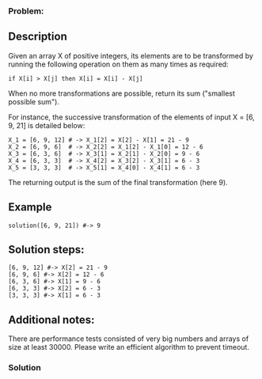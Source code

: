 ### Problem:
<h2 id="description">Description</h2>
<p>Given an array X of positive integers, its elements are to be transformed by running the following operation on them as many times as required:</p>
<p><code>if X[i] &gt; X[j] then X[i] = X[i] - X[j]</code></p>
<p>When no more transformations are possible, return its sum (&quot;smallest possible sum&quot;).</p>
<p>For instance, the successive transformation of the elements of input X = [6, 9, 21] is detailed below:</p>
<pre><code>X_1 = [6, 9, 12] # -&gt; X_1[2] = X[2] - X[1] = 21 - 9
X_2 = [6, 9, 6]  # -&gt; X_2[2] = X_1[2] - X_1[0] = 12 - 6
X_3 = [6, 3, 6]  # -&gt; X_3[1] = X_2[1] - X_2[0] = 9 - 6
X_4 = [6, 3, 3]  # -&gt; X_4[2] = X_3[2] - X_3[1] = 6 - 3
X_5 = [3, 3, 3]  # -&gt; X_5[1] = X_4[0] - X_4[1] = 6 - 3</code></pre><p>The returning output is the sum of the final transformation (here 9).</p>
<h2 id="example">Example</h2>
<pre><code class="language-ruby">solution([<span class="hljs-number">6</span>, <span class="hljs-number">9</span>, <span class="hljs-number">21</span>]) <span class="hljs-comment">#-&gt; 9</span></code></pre>
<pre style="display: none;"><code class="language-clojure">(<span class="hljs-name">solution</span> [<span class="hljs-number">6</span> <span class="hljs-number">9</span> <span class="hljs-number">21</span>]) <span class="hljs-comment">;-&gt; 9</span></code></pre>
<pre style="display: none;"><code class="language-racket">(<span class="hljs-name">solution</span> (<span class="hljs-name"><span class="hljs-builtin-name">list</span></span> <span class="hljs-number">6</span> <span class="hljs-number">9</span> <span class="hljs-number">21</span>)) <span class="hljs-comment">;-&gt; 9</span></code></pre>
<pre style="display: none;"><code class="language-go">Solution([]<span class="hljs-keyword">int</span>{<span class="hljs-number">6</span>,<span class="hljs-number">9</span>,<span class="hljs-number">21</span>}) ;-&gt; <span class="hljs-number">9</span></code></pre>
<h2 id="solution-steps">Solution steps:</h2>
<pre><code class="language-ruby">[<span class="hljs-number">6</span>, <span class="hljs-number">9</span>, <span class="hljs-number">12</span>] <span class="hljs-comment">#-&gt; X[2] = 21 - 9</span>
[<span class="hljs-number">6</span>, <span class="hljs-number">9</span>, <span class="hljs-number">6</span>] <span class="hljs-comment">#-&gt; X[2] = 12 - 6</span>
[<span class="hljs-number">6</span>, <span class="hljs-number">3</span>, <span class="hljs-number">6</span>] <span class="hljs-comment">#-&gt; X[1] = 9 - 6</span>
[<span class="hljs-number">6</span>, <span class="hljs-number">3</span>, <span class="hljs-number">3</span>] <span class="hljs-comment">#-&gt; X[2] = 6 - 3</span>
[<span class="hljs-number">3</span>, <span class="hljs-number">3</span>, <span class="hljs-number">3</span>] <span class="hljs-comment">#-&gt; X[1] = 6 - 3</span></code></pre>
<pre style="display: none;"><code class="language-clojure">[<span class="hljs-number">6</span> <span class="hljs-number">9</span> <span class="hljs-number">12</span>] <span class="hljs-comment">;-&gt; X[2] = 21 - 9</span>
[<span class="hljs-number">6</span> <span class="hljs-number">9</span> <span class="hljs-number">6</span>] <span class="hljs-comment">;-&gt; X[2] = 12 - 6</span>
[<span class="hljs-number">6</span> <span class="hljs-number">3</span> <span class="hljs-number">6</span>] <span class="hljs-comment">;-&gt; X[1] = 9 - 6</span>
[<span class="hljs-number">6</span> <span class="hljs-number">3</span> <span class="hljs-number">3</span>] <span class="hljs-comment">;-&gt; X[2] = 6 - 3</span>
[<span class="hljs-number">3</span> <span class="hljs-number">3</span> <span class="hljs-number">3</span>] <span class="hljs-comment">;-&gt; X[1] = 6 - 3</span></code></pre>
<pre style="display: none;"><code class="language-go">[<span class="hljs-number">6</span> <span class="hljs-number">9</span> <span class="hljs-number">12</span>] <span class="hljs-comment">//-&gt; X[2] = 21 - 9</span>
[<span class="hljs-number">6</span> <span class="hljs-number">9</span> <span class="hljs-number">6</span>] <span class="hljs-comment">//-&gt; X[2] = 12 - 6</span>
[<span class="hljs-number">6</span> <span class="hljs-number">3</span> <span class="hljs-number">6</span>] <span class="hljs-comment">//-&gt; X[1] = 9 - 6</span>
[<span class="hljs-number">6</span> <span class="hljs-number">3</span> <span class="hljs-number">3</span>] <span class="hljs-comment">//-&gt; X[2] = 6 - 3</span>
[<span class="hljs-number">3</span> <span class="hljs-number">3</span> <span class="hljs-number">3</span>] <span class="hljs-comment">//-&gt; X[1] = 6 - 3</span></code></pre>
<h2 id="additional-notes">Additional notes:</h2>
<p>There are performance tests consisted of very big numbers and arrays of size at least 30000. Please write an efficient algorithm to prevent timeout.</p>

### Solution